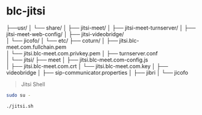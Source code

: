 # blc-jitsi

    
    



├──usr/ 
│  └── share/
│      ├── jitsi-meet/
│      ├── jitsi-meet-turnserver/ 
│      ├── jitsi-meet-web-config/
│      ├── jitsi-videobridge/    
│      └── jicofo/
│
└── etc/
    ├── coturn/ 
    │    ├── jitsi.blc-meet.com.fullchain.pem   
    │    └── jitsi.blc-meet.com.privkey.pem
    │
    ├── turnserver.conf                   
    │
    └── jitsi/
        ├── meet 
        │    ├── jitsi.blc-meet.com-config.js  
        │    ├── jitsi.blc-meet.com.crt
        │    └── jitsi.blc-meet.com.key
        │
        ├── videobridge
        │    ├── sip-communicator.properties
        │
        ├── jibri
        │
        └── jicofo




> Jitsi Shell 

``` bash
sudo su -

./jitsi.sh

```
